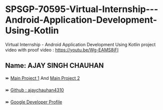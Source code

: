 # SPSGP-70595-Virtual-Internship---Android-Application-Development-Using-Kotlin
Virtual Internship - Android Application Development Using Kotlin
project video with proof video :  https://youtu.be/Wg-EAMS8jFI


## Name: AJAY SINGH CHAUHAN

⏩ [Main Project 1](https://github.com/smartinternz02/SPSGP-70595-Virtual-Internship---Android-Application-Development-Using-Kotlin/tree/main/01%20Main%20Project%201%20%5BNearby%20Places%20App%5D)  And [Main Project 2](https://github.com/smartinternz02/SPSGP-70595-Virtual-Internship---Android-Application-Development-Using-Kotlin/tree/main/02%20Main%20Project%202%20%5BGroceryApp%5D)

⏩ [Github : ajaychauhan4310](https://github.com/ajaychauhan4310)


⏩ [Google Developer Profile](https://developers.google.com/profile/u/ajaychauhan4310)

